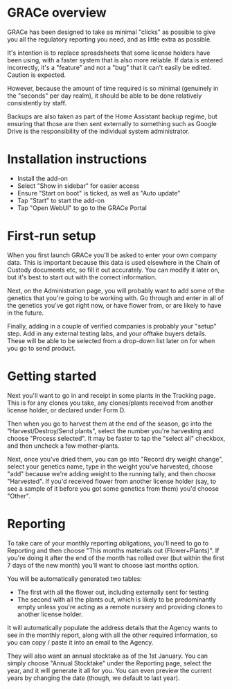 # GRACe overview

GRACe has been designed to take as minimal "clicks" as possible to give you all the regulatory reporting you need, and as little extra as possible.

It's intention is to replace spreadsheets that some license holders have been using, with a faster system that is also more reliable. If data is entered incorrectly, it's a "feature" and not a "bug" that it can't easily be edited. Caution is expected.

However, because the amount of time required is so minimal (genuinely in the "seconds" per day realm), it should be able to be done relatively consistently by staff.

Backups are also taken as part of the Home Assistant backup regime, but ensuring that those are then sent externally to something such as Google Drive is the responsibility of the individual system administrator.

# Installation instructions

- Install the add-on
- Select "Show in sidebar" for easier access
- Ensure "Start on boot" is ticked, as well as "Auto update"
- Tap "Start" to start the add-on
- Tap "Open WebUI" to go to the GRACe Portal

# First-run setup

When you first launch GRACe you'll be asked to enter your own company data. This is important because this data is used elsewhere in the Chain of Custody documents etc, so fill it out accurately. You can modify it later on, but it's best to start out with the correct information.

Next, on the Administration page, you will probably want to add some of the genetics that you're going to be working with. Go through and enter in all of the genetics you've got right now, or have flower from, or are likely to have in the future.

Finally, adding in a couple of verified companies is probably your "setup" step. Add in any external testing labs, and your offtake buyers details. These will be able to be selected from a drop-down list later on for when you go to send product.

# Getting started

Next you'll want to go in and receipt in some plants in the Tracking page. This is for any clones you take, any clones/plants received from another license holder, or declared under Form D.

Then when you go to harvest them at the end of the season, go into the "Harvest/Destroy/Send plants", select the number you're harvesting and choose "Process selected". It may be faster to tap the "select all" checkbox, and then uncheck a few mother-plants.

Next, once you've dried them, you can go into "Record dry weight change", select your genetics name, type in the weight you've harvested, choose "add" because we're adding weight to the running tally, and then choose "Harvested". If you'd received flower from another license holder (say, to see a sample of it before you got some genetics from them) you'd choose "Other".

# Reporting

To take care of your monthly reporting obligations, you'll need to go to Reporting and then choose "This months materials out (Flower+Plants)". If you're doing it after the end of the month has rolled over (but within the first 7 days of the new month) you'll want to choose last months option.

You will be automatically generated two tables:
- The first with all the flower out, including externally sent for testing
- The second with all the plants out, which is likely to be predominantly empty unless you're acting as a remote nursery and providing clones to another license holder.

It will automatically populate the address details that the Agency wants to see in the monthly report, along with all the other required information, so you can copy / paste it into an email to the Agency.

They will also want an annual stocktake as of the 1st January. You can simply choose "Annual Stocktake" under the Reporting page, select the year, and it will generate it all for you. You can even preview the current years by changing the date (though, we default to last year).
